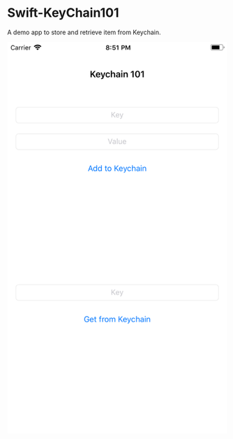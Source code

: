 # Swift-KeyChain101

A demo app to store and retrieve item from Keychain.

![alt text](Simulator.png?raw=true)
